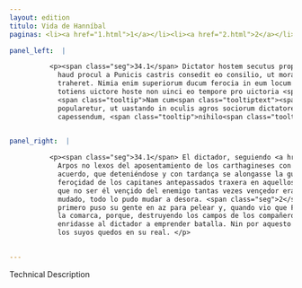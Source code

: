 ```yaml
---
layout: edition
titulo: Vida de Hanníbal
paginas: <li><a href="1.html">1</a></li><li><a href="2.html">2</a></li><li><a href="3.html">3</a></li><li><a href="4.html">4</a></li><li><a href="5.html">5</a></li><li><a href="6.html">6</a></li><li><a href="7.html">7</a></li><li><a href="8.html">8</a></li><li><a href="9.html">9</a></li><li><a href="10.html">10</a></li><li><a href="11.html">11</a></li><li><a href="12.html">12</a></li><li><a href="13.html">13</a></li><li><a href="14.html">14</a></li><li><a href="15.html">15</a></li><li><a href="16.html">16</a></li><li><a href="17.html">17</a></li><li><a href="18.html">18</a></li><li><a href="19.html">19</a></li><li><a href="20.html">20</a></li><li><a href="21.html">21</a></li><li><a href="22.html">22</a></li><li><a href="23.html">23</a></li><li><a href="24.html">24</a></li><li><a href="25.html">25</a></li><li><a href="26.html">26</a></li><li><a href="27.html">27</a></li><li><a href="28.html">28</a></li><li><a href="29.html">29</a></li><li><a href="30.html">30</a></li><li><a href="31.html">31</a></li><li><a href="32.html">32</a></li><li><a href="33.html">33</a></li><li><a href="34.html">34</a></li><li><a href="35.html">35</a></li><li><a href="36.html">36</a></li><li><a href="37.html">37</a></li><li><a href="38.html">38</a></li><li><a href="39.html">39</a></li><li><a href="40.html">40</a></li><li><a href="41.html">41</a></li><li><a href="42.html">42</a></li><li><a href="43.html">43</a></li><li><a href="44.html">44</a></li><li><a href="45.html">45</a></li><li><a href="46.html">46</a></li><li><a href="47.html">47</a></li><li><a href="48.html">48</a></li><li><a href="49.html">49</a></li><li><a href="50.html">50</a></li><li><a href="51.html">51</a></li><li><a href="52.html">52</a></li><li><a href="53.html">53</a></li><li><a href="54.html">54</a></li><li><a href="55.html">55</a></li><li><a href="56.html">56</a></li><li><a href="57.html">57</a></li><li><a href="58.html">58</a></li><li><a href="59.html">59</a></li><li><a href="60.html">60</a></li><li><a href="61.html">61</a></li><li><a href="62.html">62</a></li><li><a href="63.html">63</a></li><li><a href="64.html">64</a></li><li><a href="65.html">65</a></li><li><a href="66.html">66</a></li><li><a href="67.html">67</a></li><li><a href="68.html">68</a></li><li><a href="69.html">69</a></li><li><a href="70.html">70</a></li><li><a href="71.html">71</a></li><li><a href="72.html">72</a></li><li><a href="73.html">73</a></li><li><a href="74.html">74</a></li><li><a href="75.html">75</a></li><li><a href="76.html">76</a></li><li><a href="77.html">77</a></li><li><a href="78.html">78</a></li><li><a href="79.html">79</a></li><li><a href="80.html">80</a></li><li><a href="81.html">81</a></li><li><a href="82.html">82</a></li><li><a href="83.html">83</a></li><li><a href="84.html">84</a></li><li><a href="85.html">85</a></li><li><a href="86.html">86</a></li><li><a href="87.html">87</a></li><li><a href="88.html">88</a></li><li><a href="89.html">89</a></li><li><a href="90.html">90</a></li><li><a href="91.html">91</a></li><li><a href="92.html">92</a></li><li><a href="93.html">93</a></li><li><a href="94.html">94</a></li><li><a href="95.html">95</a></li><li><a href="96.html">96</a></li>

panel_left:  |

          <p><span class="seg">34.1</span> Dictator hostem secutus prope Arpos
            haud procul a Punicis castris consedit eo consilio, ut morando cunctandoque bellum
            traheret. Nimia enim superiorum ducum ferocia in eum locum rem Romanam deduxerat, ut a
            totiens uictore hoste non uinci eo tempore pro uictoria <span class="tooltip">haberetur<span class="tooltiptext">ageretur <span class="siglas">U</span> </span></span>. Itaque omnia repente mutauit imperator mutatus. <span class="seg">2</span>
            <span class="tooltip">Nam cum<span class="tooltiptext"><span class="om"><i>om. </i></span> <span class="siglas">F</span> </span></span> Hannibal primo in aciem deduceret, deinde quiescente hoste omnem regionem
            popularetur, ut uastando in oculis agros sociorum dictatorem exciret ad praelium
            capessendum, <span class="tooltip">nihilo<span class="tooltiptext">niholo <span class="siglas">G s</span> </span></span> magis motus Fabius suos in castris continebat.</p>
        

panel_right:  |

          <p><span class="seg">34.1</span> El dictador, seguiendo <a href="../public/images/1491/171r.png" target="new"><img class="facs" src="{site.url}/Vitae/public/images/facs_icon.jpg"/></a>[171r,b] al enemigo, puso su real çerca de
            Arpos no lexos del aposentamiento de los carthagineses con este
            acuerdo, que deteniéndose y con tardança se alongasse la guerra, pues que la demasiada
            feroçidad de los capitanes antepassados traxera en aquellos términos el estado romano y
            que no ser él vençido del enemigo tantas vezes vençedor era vençer. Assí qu’el capitán
            mudado, todo lo pudo mudar a desora. <span class="seg">2</span> Ca <span class="persName">Hanníbal</span>
            primero puso su gente en az para pelear y, quando vio que Fabio estava quedo, taló toda
            la comarca, porque, destruyendo los campos de los compañeros a ojo de los enemigos,
            enridasse al dictador a emprender batalla. Nin por aquesto se movió más Fabio y tenía
            los suyos quedos en su real. </p>
        

---
```


Technical Description 